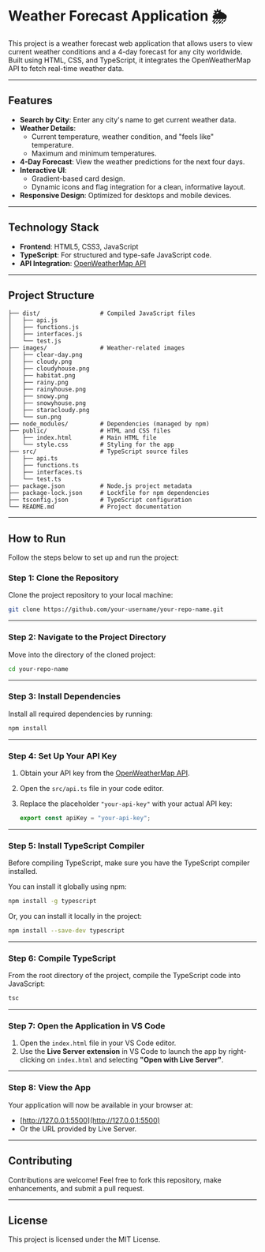 
# Weather Forecast Application 🌦️

This project is a weather forecast web application that allows users to view current weather conditions and a 4-day forecast for any city worldwide. Built using HTML, CSS, and TypeScript, it integrates the OpenWeatherMap API to fetch real-time weather data.

---

## Features

- **Search by City**: Enter any city's name to get current weather data.
- **Weather Details**: 
  - Current temperature, weather condition, and "feels like" temperature.
  - Maximum and minimum temperatures.
- **4-Day Forecast**: View the weather predictions for the next four days.
- **Interactive UI**: 
  - Gradient-based card design.
  - Dynamic icons and flag integration for a clean, informative layout.
- **Responsive Design**: Optimized for desktops and mobile devices.

---

## Technology Stack

- **Frontend**: HTML5, CSS3, JavaScript
- **TypeScript**: For structured and type-safe JavaScript code.
- **API Integration**: [OpenWeatherMap API](https://openweathermap.org/api)

---

## Project Structure

```plaintext
├── dist/                 # Compiled JavaScript files
│   ├── api.js
│   ├── functions.js
│   ├── interfaces.js
│   └── test.js
├── images/               # Weather-related images
│   ├── clear-day.png
│   ├── cloudy.png
│   ├── cloudyhouse.png
│   ├── habitat.png
│   ├── rainy.png
│   ├── rainyhouse.png
│   ├── snowy.png
│   ├── snowyhouse.png
│   ├── staracloudy.png
│   └── sun.png
├── node_modules/         # Dependencies (managed by npm)
├── public/               # HTML and CSS files
│   ├── index.html        # Main HTML file
│   └── style.css         # Styling for the app
├── src/                  # TypeScript source files
│   ├── api.ts
│   ├── functions.ts
│   ├── interfaces.ts
│   └── test.ts
├── package.json          # Node.js project metadata
├── package-lock.json     # Lockfile for npm dependencies
├── tsconfig.json         # TypeScript configuration
└── README.md             # Project documentation
```

---

## How to Run

Follow the steps below to set up and run the project:

### Step 1: Clone the Repository

Clone the project repository to your local machine:

```bash
git clone https://github.com/your-username/your-repo-name.git
```

---

### Step 2: Navigate to the Project Directory

Move into the directory of the cloned project:

```bash
cd your-repo-name
```

---

### Step 3: Install Dependencies

Install all required dependencies by running:

```bash
npm install
```

---

### Step 4: Set Up Your API Key

1. Obtain your API key from the [OpenWeatherMap API](https://openweathermap.org/api).
2. Open the `src/api.ts` file in your code editor.
3. Replace the placeholder `"your-api-key"` with your actual API key:

   ```typescript
   export const apiKey = "your-api-key";
   ```

---

### Step 5: Install TypeScript Compiler

Before compiling TypeScript, make sure you have the TypeScript compiler installed.

You can install it globally using npm:

```bash
npm install -g typescript
```

Or, you can install it locally in the project:

```bash
npm install --save-dev typescript
```

---

### Step 6: Compile TypeScript

From the root directory of the project, compile the TypeScript code into JavaScript:

```bash
tsc
```

---

### Step 7: Open the Application in VS Code

1. Open the `index.html` file in your VS Code editor.
2. Use the **Live Server extension** in VS Code to launch the app by right-clicking on `index.html` and selecting **"Open with Live Server"**.

---

### Step 8: View the App

Your application will now be available in your browser at:

- [http://127.0.0.1:5500](http://127.0.0.1:5500)  
- Or the URL provided by Live Server.

---

## Contributing

Contributions are welcome! Feel free to fork this repository, make enhancements, and submit a pull request.

---

## License

This project is licensed under the MIT License.
